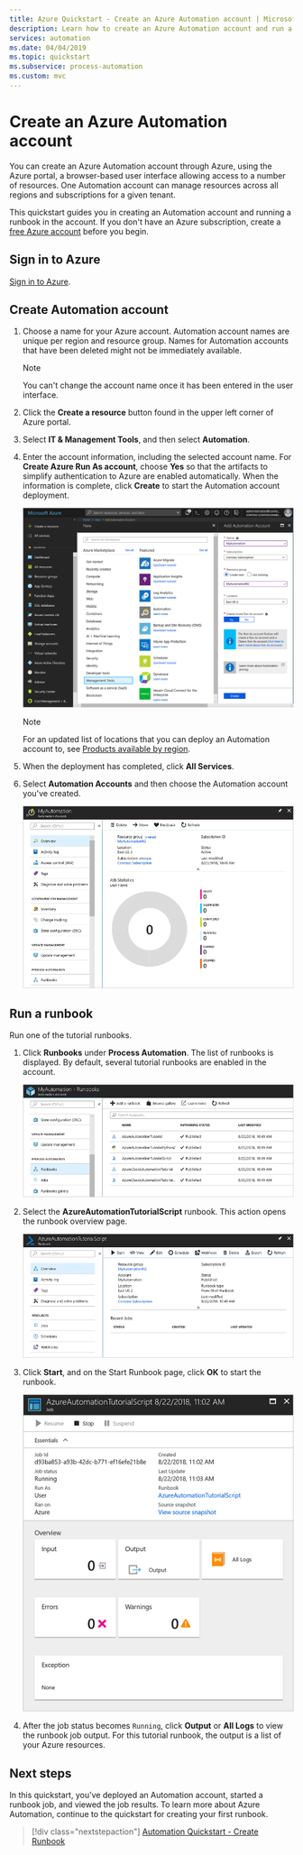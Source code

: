 ```yaml
---
title: Azure Quickstart - Create an Azure Automation account | Microsoft Docs
description: Learn how to create an Azure Automation account and run a runbook
services: automation
ms.date: 04/04/2019
ms.topic: quickstart
ms.subservice: process-automation
ms.custom: mvc
---
```


# Create an Azure Automation account

You can create an Azure Automation account through Azure, using the Azure portal, a browser-based user interface allowing access to a number of resources. One Automation account can manage resources across all regions and subscriptions for a given tenant. 

This quickstart guides you in creating an Automation account and running a runbook in the account. If you don't have an Azure subscription, create a [free Azure account](https://azure.microsoft.com/free/?WT.mc_id=A261C142F) before you begin.

## Sign in to Azure

[Sign in to Azure](https://portal.azure.com).

## Create Automation account

1. Choose a name for your Azure account. Automation account names are unique per region and resource group. Names for Automation accounts that have been deleted might not be immediately available.

    > [!NOTE]
    > You can't change the account name once it has been entered in the user interface. 

2. Click the **Create a resource** button found in the upper left corner of Azure portal.

3. Select **IT & Management Tools**, and then select **Automation**.

4. Enter the account information, including the selected account name. For **Create Azure Run As account**, choose **Yes** so that the artifacts to simplify authentication to Azure are enabled automatically. When the information is complete, click **Create** to start the Automation account deployment.

    ![Enter information about your Automation account in the page](./media/automation-quickstart-create-account/create-automation-account-portal-blade.png)  

    > [!NOTE]
    > For an updated list of locations that you can deploy an Automation account to, see [Products available by region](https://azure.microsoft.com/global-infrastructure/services/?products=automation&regions=all).

5. When the deployment has completed, click **All Services**.

6. Select **Automation Accounts** and then choose the Automation account you've created.

    ![Automation account overview](./media/automation-quickstart-create-account/automation-account-overview.png)

## Run a runbook

Run one of the tutorial runbooks.

1. Click **Runbooks** under **Process Automation**. The list of runbooks is displayed. By default, several tutorial runbooks are enabled in the account.

    ![Automation account runbooks list](./media/automation-quickstart-create-account/automation-runbooks-overview.png)

1. Select the **AzureAutomationTutorialScript** runbook. This action opens the runbook overview page.

    ![Runbook overview](./media/automation-quickstart-create-account/automation-tutorial-script-runbook-overview.png)

1. Click **Start**, and on the Start Runbook page, click **OK** to start the runbook.

    ![Runbook job page](./media/automation-quickstart-create-account/automation-tutorial-script-job.png)

1. After the job status becomes `Running`, click **Output** or **All Logs** to view the runbook job output. For this tutorial runbook, the output is a list of your Azure resources.

## Next steps

In this quickstart, you’ve deployed an Automation account, started a runbook job, and viewed the job results. To learn more about Azure Automation, continue to the quickstart for creating your first runbook.

> [!div class="nextstepaction"]
> [Automation Quickstart - Create Runbook](./automation-quickstart-create-runbook.md)

